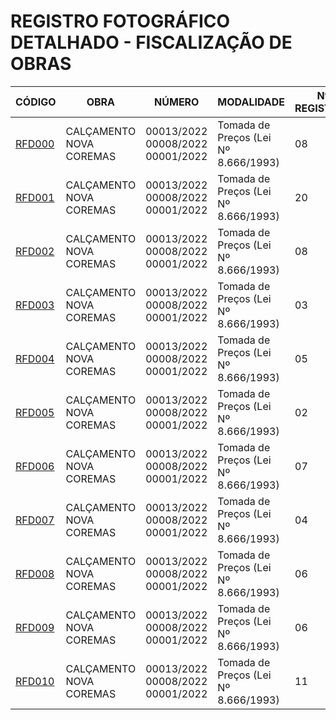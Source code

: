 # REGISTRO FOTOGRÁFICO DETALHADO - FISCALIZAÇÃO DE OBRAS

| CÓDIGO | OBRA | NÚMERO | MODALIDADE | Nº REGISTROS | DATA |
|---|---|---|---|---|---|
| [RFD000](./rfd000-calcamento-nova-coremas-10-03-25/) | CALÇAMENTO NOVA COREMAS | 00013/2022 <br> 00008/2022 <br> 00001/2022 | Tomada de Preços (Lei Nº 8.666/1993) | 08 | 10/03/25 |
| [RFD001](./rfd001-calcamento-nova-coremas-27-03-25/) | CALÇAMENTO NOVA COREMAS | 00013/2022 <br> 00008/2022 <br> 00001/2022 | Tomada de Preços (Lei Nº 8.666/1993) | 20 | 27/03/25 |
| [RFD002](./rfd002-calcamento-nova-coremas-08-04-25/) | CALÇAMENTO NOVA COREMAS | 00013/2022 <br> 00008/2022 <br> 00001/2022 | Tomada de Preços (Lei Nº 8.666/1993) | 08 | 08/04/25 |
| [RFD003](./rfd003-calcamento-nova-coremas-05-05-25/) | CALÇAMENTO NOVA COREMAS | 00013/2022 <br> 00008/2022 <br> 00001/2022 | Tomada de Preços (Lei Nº 8.666/1993) | 03 | 05/05/25 |
| [RFD004](./rfd004-calcamento-nova-coremas-02-06-25/) | CALÇAMENTO NOVA COREMAS | 00013/2022 <br> 00008/2022 <br> 00001/2022 | Tomada de Preços (Lei Nº 8.666/1993) | 05 | 02/06/25 |
| [RFD005](./rfd005-calcamento-nova-coremas-04-06-25/) | CALÇAMENTO NOVA COREMAS | 00013/2022 <br> 00008/2022 <br> 00001/2022 | Tomada de Preços (Lei Nº 8.666/1993) | 02 | 04/06/25 |
| [RFD006](./rfd006-calcamento-nova-coremas-16-06-25/) | CALÇAMENTO NOVA COREMAS | 00013/2022 <br> 00008/2022 <br> 00001/2022 | Tomada de Preços (Lei Nº 8.666/1993) | 07 | 16/06/25 |
| [RFD007](./rfd007-calcamento-nova-coremas-03-07-25/) | CALÇAMENTO NOVA COREMAS | 00013/2022 <br> 00008/2022 <br> 00001/2022 | Tomada de Preços (Lei Nº 8.666/1993) | 04 | 03/07/25 |
| [RFD008](./rfd008-calcamento-nova-coremas-18-07-25/) | CALÇAMENTO NOVA COREMAS | 00013/2022 <br> 00008/2022 <br> 00001/2022 | Tomada de Preços (Lei Nº 8.666/1993) | 06 | 18/07/25 |
| [RFD009](./rfd009-calcamento-nova-coremas-31-07-25/) | CALÇAMENTO NOVA COREMAS | 00013/2022 <br> 00008/2022 <br> 00001/2022 | Tomada de Preços (Lei Nº 8.666/1993) | 06 | 31/07/25 |
| [RFD010](./rfd010-calcamento-nova-coremas-11-09-25/) | CALÇAMENTO NOVA COREMAS | 00013/2022 <br> 00008/2022 <br> 00001/2022 | Tomada de Preços (Lei Nº 8.666/1993) | 11 | 11/09/25 |